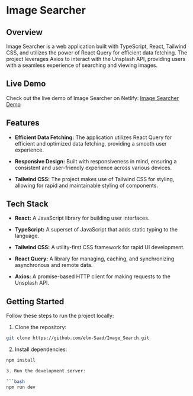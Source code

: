 # Image Searcher

## Overview

Image Searcher is a web application built with TypeScript, React, Tailwind CSS, and utilizes the power of React Query for efficient data fetching. The project leverages Axios to interact with the Unsplash API, providing users with a seamless experience of searching and viewing images.

## Live Demo

Check out the live demo of Image Searcher on Netlify: [Image Searcher Demo](https://saad-elm-image-search.netlify.app)

## Features

- **Efficient Data Fetching:** The application utilizes React Query for efficient and optimized data fetching, providing a smooth user experience.

- **Responsive Design:** Built with responsiveness in mind, ensuring a consistent and user-friendly experience across various devices.

- **Tailwind CSS:** The project makes use of Tailwind CSS for styling, allowing for rapid and maintainable styling of components.

## Tech Stack

- **React:** A JavaScript library for building user interfaces.

- **TypeScript:** A superset of JavaScript that adds static typing to the language.

- **Tailwind CSS:** A utility-first CSS framework for rapid UI development.

- **React Query:** A library for managing, caching, and synchronizing asynchronous and remote data.

- **Axios:** A promise-based HTTP client for making requests to the Unsplash API.

## Getting Started

Follow these steps to run the project locally:

1. Clone the repository:

  ```bash
  git clone https://github.com/elm-Saad/Image_Search.git
  ```

2. Install dependencies:

  ```bash
  npm install

3. Run the development server:

  ```bash
  npm run dev


